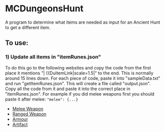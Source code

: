 # MCDungeonsHunt
A program to determine what items are needed as input for an Ancient Hunt to get a different item.

## To use:
### 1) Update all items in "itemRunes.json"
To do this go to the following websites and copy the code from the first place it mentions "| {{DuItemLink|scale=1.5|" to the end. This is normally around 15 lines down. For each piece of code, paste it into "sampleData.txt" and run "getItemRunes.json". This will create a file called "output.json". Copy all the code from it and paste it into the correct place in "itemRunes.json". For example if you did melee weapons first you should paste it after melee: `"melee": {...}`
- [Melee Weapon](https://minecraft.fandom.com/wiki/Template:Melee_Weapon_Runes?action=edit)
- [Ranged Weapon](https://minecraft.fandom.com/wiki/Template:Ranged_Weapon_Runes?action=edit)
- [Armour](https://minecraft.fandom.com/wiki/Template:Armor_Runes?action=edit)
- [Artifact](https://minecraft.fandom.com/wiki/Template:Artifact_Runes?action=edit)